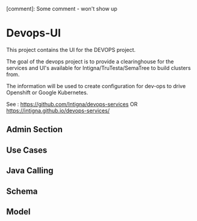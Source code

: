 
[comment]: Some comment - won't show up

# Devops-UI #

This project contains the UI for the DEVOPS project.

The goal of the devops project is to provide a clearinghouse for the 
services and UI's available for Intigna/TruTesta/SemaTree to build 
clusters from.

The information will be used to create configuration for dev-ops to drive
Openshift or Google Kubernetes.

See : https://github.com/Intigna/devops-services OR https://intigna.github.io/devops-services/


## Admin Section



## Use Cases

## Java Calling 

## Schema 

## Model
